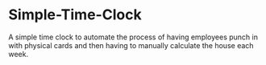 # Simple-Time-Clock
A simple time clock to automate the process of having employees punch in with physical cards and then having to manually calculate the house each week.
